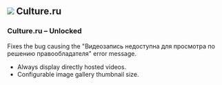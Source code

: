 ## ![](https://www.google.com/s2/favicons?sz=32&domain=culture.ru) Culture.ru

### Culture.ru – Unlocked

Fixes the bug causing the "Видеозапись недоступна для просмотра по решению правообладателя" error message.

* Always display directly hosted videos.
* Configurable image gallery thumbnail size.